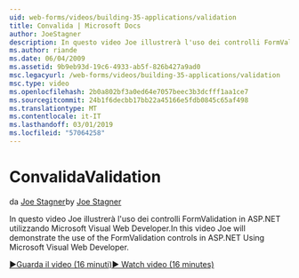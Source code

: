 ```yaml
---
uid: web-forms/videos/building-35-applications/validation
title: Convalida | Microsoft Docs
author: JoeStagner
description: In questo video Joe illustrerà l'uso dei controlli FormValidation in ASP.NET utilizzando Microsoft Visual Web Developer.
ms.author: riande
ms.date: 06/04/2009
ms.assetid: 9b9eb93d-19c6-4933-ab5f-826b427a9ad0
msc.legacyurl: /web-forms/videos/building-35-applications/validation
msc.type: video
ms.openlocfilehash: 2b0a802bf3a0ed64e7057beec3b3dcfff1aa1ce7
ms.sourcegitcommit: 24b1f6decbb17bb22a45166e5fdb0845c65af498
ms.translationtype: MT
ms.contentlocale: it-IT
ms.lasthandoff: 03/01/2019
ms.locfileid: "57064258"
---
```

<a name="validation"></a><span data-ttu-id="ac312-103">Convalida</span><span class="sxs-lookup"><span data-stu-id="ac312-103">Validation</span></span>
====================
<span data-ttu-id="ac312-104">da [Joe Stagner](https://github.com/JoeStagner)</span><span class="sxs-lookup"><span data-stu-id="ac312-104">by [Joe Stagner](https://github.com/JoeStagner)</span></span>

<span data-ttu-id="ac312-105">In questo video Joe illustrerà l'uso dei controlli FormValidation in ASP.NET utilizzando Microsoft Visual Web Developer.</span><span class="sxs-lookup"><span data-stu-id="ac312-105">In this video Joe will demonstrate the use of the FormValidation controls in ASP.NET Using Microsoft Visual Web Developer.</span></span>

[<span data-ttu-id="ac312-106">&#9654;Guarda il video (16 minuti)</span><span class="sxs-lookup"><span data-stu-id="ac312-106">&#9654; Watch video (16 minutes)</span></span>](https://channel9.msdn.com/Blogs/ASP-NET-Site-Videos/validation)
